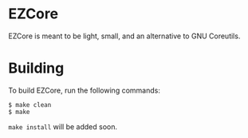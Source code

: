 # EZCore
EZCore is meant to be light, small, and an alternative to GNU Coreutils.


# Building
To build EZCore, run the following commands:

```
$ make clean
$ make
```

`make install` will be added soon.
